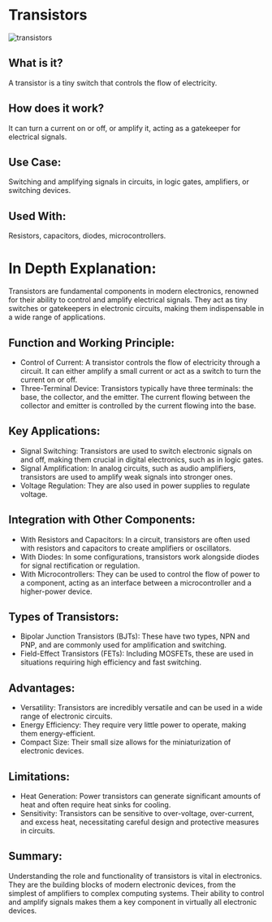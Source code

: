 # Transistors

![transistors](https://github.com/gurjindertoor/Learn-Electronics/assets/78512847/d135ed00-9f7c-4f26-9514-a6058e0b00d1)

## What is it?

A transistor is a tiny switch that controls the flow of electricity.

## How does it work?

It can turn a current on or off, or amplify it, acting as a gatekeeper for electrical signals.

## Use Case:

Switching and amplifying signals in circuits, in logic gates, amplifiers, or switching devices.

## Used With:

Resistors, capacitors, diodes, microcontrollers.

# In Depth Explanation:

Transistors are fundamental components in modern electronics, renowned for their ability to control and amplify electrical signals. They act as tiny switches or gatekeepers in electronic circuits, making them indispensable in a wide range of applications.

## Function and Working Principle:

- Control of Current: A transistor controls the flow of electricity through a circuit. It can either amplify a small current or act as a switch to turn the current on or off.
- Three-Terminal Device: Transistors typically have three terminals: the base, the collector, and the emitter. The current flowing between the collector and emitter is controlled by the current flowing into the base.

## Key Applications:

- Signal Switching: Transistors are used to switch electronic signals on and off, making them crucial in digital electronics, such as in logic gates.
- Signal Amplification: In analog circuits, such as audio amplifiers, transistors are used to amplify weak signals into stronger ones.
- Voltage Regulation: They are also used in power supplies to regulate voltage.

## Integration with Other Components:

- With Resistors and Capacitors: In a circuit, transistors are often used with resistors and capacitors to create amplifiers or oscillators.
- With Diodes: In some configurations, transistors work alongside diodes for signal rectification or regulation.
- With Microcontrollers: They can be used to control the flow of power to a component, acting as an interface between a microcontroller and a higher-power device.

## Types of Transistors:

- Bipolar Junction Transistors (BJTs): These have two types, NPN and PNP, and are commonly used for amplification and switching.
- Field-Effect Transistors (FETs): Including MOSFETs, these are used in situations requiring high efficiency and fast switching.

## Advantages:

- Versatility: Transistors are incredibly versatile and can be used in a wide range of electronic circuits.
- Energy Efficiency: They require very little power to operate, making them energy-efficient.
- Compact Size: Their small size allows for the miniaturization of electronic devices.

## Limitations:

- Heat Generation: Power transistors can generate significant amounts of heat and often require heat sinks for cooling.
- Sensitivity: Transistors can be sensitive to over-voltage, over-current, and excess heat, necessitating careful design and protective measures in circuits.

## Summary:

Understanding the role and functionality of transistors is vital in electronics. They are the building blocks of modern electronic devices, from the simplest of amplifiers to complex computing systems. Their ability to control and amplify signals makes them a key component in virtually all electronic devices.
